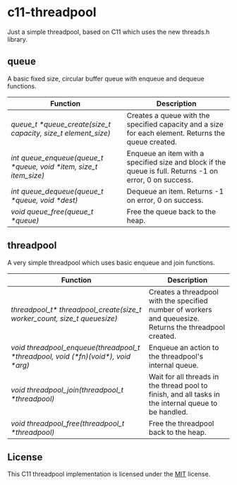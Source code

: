 # c11-threadpool
Just a simple threadpool, based on C11 which uses the new threads.h library.

## queue
A basic fixed size, circular buffer queue with enqueue and dequeue functions.  

| Function  | Description |
| ------------- | ------------- |
| _queue_t \*queue_create(size_t capacity, size_t element_size)_  | Creates a queue with the specified capacity and a size for each element. Returns the queue created.  |
| _int queue_enqueue(queue_t \*queue, void \*item, size_t item_size)_ | Enqueue an item with a specified size and block if the queue is full. Returns -1 on error, 0 on success. |
| _int queue_dequeue(queue_t \*queue, void \*dest)_ | Dequeue an item. Returns -1 on error, 0 on success. |
| _void queue_free(queue_t \*queue)_ | Free the queue back to the heap. |

## threadpool
A very simple threadpool which uses basic enqueue and join functions.

| Function  | Description |
| ------------- | ------------- |
| _threadpool_t\* threadpool_create(size_t worker_count, size_t queuesize)_ | Creates a threadpool with the specified number of workers and queuesize. Returns the threadpool created. |
| _void threadpool_enqueue(threadpool_t \*threadpool, void (\*fn)(void\*), void \*arg)_  | Enqueue an action to the threadpool's internal queue. |
| _void threadpool_join(threadpool_t \*threadpool)_ | Wait for all threads in the thread pool to finish, and all tasks in the internal queue to be handled.|
| _void threadpool_free(threadpool_t \*threadpool)_ | Free the threadpool back to the heap. |


## License
This C11 threadpool implementation is licensed under the [MIT](LICENSE) license.
